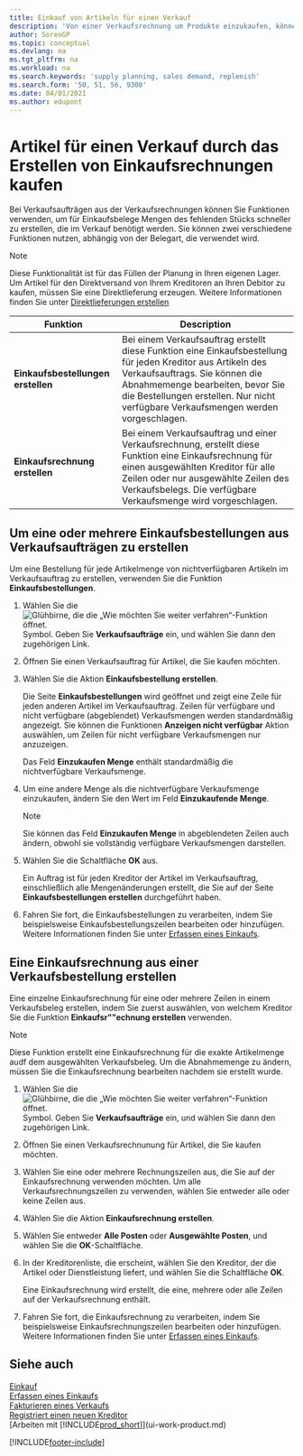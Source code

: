 ```yaml
---
title: Einkauf von Artikeln für einen Verkauf
description: 'Von einer Verkaufsrechnung um Produkte einzukaufen, können Sie eine Einkaufsrechnung für einen Kreditor oder Lieferanten einen erstellen.'
author: SorenGP
ms.topic: conceptual
ms.devlang: na
ms.tgt_pltfrm: na
ms.workload: na
ms.search.keywords: 'supply planning, sales demand, replenish'
ms.search.form: '50, 51, 56, 9308'
ms.date: 04/01/2021
ms.author: edupont
---
```

# <a name="purchase-items-for-a-sale-by-creating-purchase-invoices"></a>Artikel für einen Verkauf durch das Erstellen von Einkaufsrechnungen kaufen

Bei Verkaufsaufträgen aus der Verkaufsrechnungen können Sie Funktionen verwenden, um für Einkaufsbelege Mengen des fehlenden Stücks schneller zu erstellen, die im Verkauf benötigt werden. Sie können zwei verschiedene Funktionen nutzen, abhängig von der Belegart, die verwendet wird.

> [!Note]
> Diese Funktionalität ist für das Füllen der Planung in Ihren eigenen Lager. Um Artikel für den Direktversand von Ihrem Kreditoren an Ihren Debitor zu kaufen, müssen Sie eine Direktlieferung erzeugen. Weitere Informationen finden Sie unter [Direktlieferungen erstellen](sales-how-drop-shipment.md)   

|Funktion|Description|
|--------|-----------|
|**Einkaufsbestellungen erstellen**|Bei einem Verkaufsauftrag erstellt diese Funktion eine Einkaufsbestellung für jeden Kreditor aus Artikeln des Verkaufsauftrags. Sie können die Abnahmemenge bearbeiten, bevor Sie die Bestellungen erstellen. Nur nicht verfügbare Verkaufsmengen werden vorgeschlagen.
|**Einkaufsrechnung erstellen**|Bei einem Verkaufsauftrag und einer Verkaufsrechnung, erstellt diese Funktion eine Einkaufsrechnung für einen ausgewählten Kreditor für alle Zeilen oder nur ausgewählte Zeilen des Verkaufsbelegs. Die verfügbare Verkaufsmenge wird vorgeschlagen.|

## <a name="to-create-one-or-more-purchase-orders-from-a-sales-order"></a>Um eine oder mehrere Einkaufsbestellungen aus Verkaufsaufträgen zu erstellen
Um eine Bestellung für jede Artikelmenge von nichtverfügbaren Artikeln im Verkaufsauftrag zu erstellen, verwenden Sie die Funktion **Einkaufsbestellungen**.

1. Wählen Sie die ![Glühbirne, die die „Wie möchten Sie weiter verfahren“-Funktion öffnet.](media/ui-search/search_small.png "Sagen Sie mir, was Sie tun möchten") Symbol. Geben Sie **Verkaufsaufträge** ein, und wählen Sie dann den zugehörigen Link.
2. Öffnen Sie einen Verkaufsauftrag für Artikel, die Sie kaufen möchten.
3. Wählen Sie die Aktion **Einkaufsbestellung erstellen**.

    Die Seite **Einkaufsbestellungen** wird geöffnet und zeigt eine Zeile für jeden anderen Artikel im Verkaufsauftrag. Zeilen für verfügbare und nicht verfügbare (abgeblendet) Verkaufsmengen werden standardmäßig angezeigt. Sie können die Funktionen **Anzeigen nicht verfügbar** Aktion auswählen, um Zeilen für nicht verfügbare Verkaufsmengen nur anzuzeigen.

    Das Feld **Einzukaufen Menge** enthält standardmäßig die nichtverfügbare Verkaufsmenge.
4. Um eine andere Menge als die nichtverfügbare Verkaufsmenge einzukaufen, ändern Sie den Wert im Feld **Einzukaufende Menge**.

    > [!NOTE]  
    >   Sie können das Feld **Einzukaufen Menge** in abgeblendeten Zeilen auch ändern, obwohl sie vollständig verfügbare Verkaufsmengen darstellen.
5. Wählen Sie die Schaltfläche **OK** aus.

    Ein Auftrag ist für jeden Kreditor der Artikel im Verkaufsauftrag, einschließlich alle Mengenänderungen erstellt, die Sie auf der Seite **Einkaufsbestellungen erstellen** durchgeführt haben.
7. Fahren Sie fort, die Einkaufsbestellungen zu verarbeiten, indem Sie beispielsweise Einkaufsbestellungszeilen bearbeiten oder hinzufügen. Weitere Informationen finden Sie unter [Erfassen eines Einkaufs](purchasing-how-record-purchases.md).


## <a name="to-create-a-purchase-invoice-from-a-sales-order-or-sales-invoice"></a>Eine Einkaufsrechnung aus einer Verkaufsbestellung erstellen
Eine einzelne Einkaufsrechnung für eine oder mehrere Zeilen in einem Verkaufsbeleg erstellen, indem Sie zuerst auswählen, von welchem Kreditor Sie die Funktion **Einkaufsr""echnung erstellen** verwenden.

> [!NOTE]  
>   Diese Funktion erstellt eine Einkaufsrechnung für die exakte Artikelmenge audf dem ausgewählten Verkaufsbeleg. Um die Abnahmemenge zu ändern, müssen Sie die Einkaufsrechnung bearbeiten nachdem sie erstellt wurde.  

1. Wählen Sie die ![Glühbirne, die die „Wie möchten Sie weiter verfahren“-Funktion öffnet.](media/ui-search/search_small.png "Sagen Sie mir, was Sie tun möchten") Symbol. Geben Sie **Verkaufsaufträge** ein, und wählen Sie dann den zugehörigen Link.
2. Öffnen Sie einen Verkaufsrechnunung für Artikel, die Sie kaufen möchten.
3. Wählen Sie eine oder mehrere Rechnungszeilen aus, die Sie auf der Einkaufsrechnung verwenden möchten. Um alle Verkaufsrechnungszeilen zu verwenden, wählen Sie entweder alle oder keine Zeilen aus.
4. Wählen Sie die Aktion **Einkaufsrechnung erstellen**.
5. Wählen Sie entweder **Alle Posten** oder **Ausgewählte Posten**, und wählen Sie die **OK**-Schaltfläche.  
6. In der Kreditorenliste, die erscheint, wählen Sie den Kreditor, der die Artikel oder Dienstleistung liefert, und wählen Sie die Schaltfläche **OK**.

    Eine Einkaufsrechnung wird erstellt, die eine, mehrere oder alle Zeilen auf der Verkaufsrechnung enthält.
7. Fahren Sie fort, die Einkaufsrechnung zu verarbeiten, indem Sie beispielsweise Einkaufsrechnungszeilen bearbeiten oder hinzufügen. Weitere Informationen finden Sie unter [Erfassen eines Einkaufs](purchasing-how-record-purchases.md).

## <a name="see-also"></a>Siehe auch
[Einkauf](purchasing-manage-purchasing.md)  
[Erfassen eines Einkaufs](purchasing-how-record-purchases.md)  
[Fakturieren eines Verkaufs](sales-how-invoice-sales.md)  
[Registriert einen neuen Kreditor](purchasing-how-register-new-vendors.md)  
[Arbeiten mit [!INCLUDE[prod_short](includes/prod_short.md)]](ui-work-product.md)


[!INCLUDE[footer-include](includes/footer-banner.md)]
